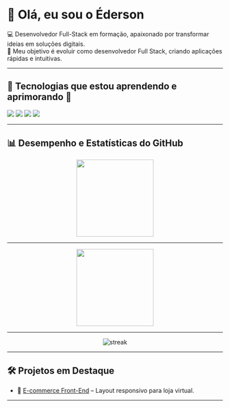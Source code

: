 # 👋 Olá, eu sou o Éderson  

💻 Desenvolvedor Full-Stack em formação, apaixonado por transformar ideias em soluções digitais.  
🎯 Meu objetivo é evoluir como desenvolvedor Full Stack, criando aplicações rápidas e intuitivas.  

---

## 🚀 Tecnologias que estou aprendendo e aprimorando 💪  

<div align="left">
  <img src="https://img.shields.io/badge/JavaScript-F7DF1E?style=for-the-badge&logo=javascript&logoColor=black"/>
  <img src="https://img.shields.io/badge/HTML5-E34F26?style=for-the-badge&logo=html5&logoColor=white"/>
  <img src="https://img.shields.io/badge/CSS3-1572B6?style=for-the-badge&logo=css3&logoColor=white"/>
  <img src="https://img.shields.io/badge/React-20232A?style=for-the-badge&logo=react&logoColor=61DAFB"/>
</div>

---

## 📊 Desempenho e Estatísticas do GitHub  

<div align="center">
  <img height="180em" src="https://github-readme-stats.vercel.app/api?username=EdersonSouzaa&show_icons=true&theme=tokyonight&include_all_commits=true&locale=pt-br"/>
</div>

---

<div align="center">
  <img height="180em" src="https://github-readme-stats.vercel.app/api/top-langs/?username=EdersonSouzaa&layout=compact&langs_count=7&theme=tokyonight"/>
</div>

---

<div align="center">
  <img src="https://github-readme-streak-stats.herokuapp.com/?user=EdersonSouzaa&theme=tokyonight" alt="streak"/>
</div>

---

## 🛠️ Projetos em Destaque  

- 🛒 [E-commerce Front-End](https://github.com/EdersonSouzaa/E-commerce.git) – Layout responsivo para loja virtual.  

---


